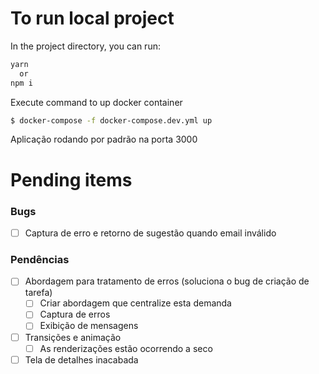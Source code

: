 # To run local project

In the project directory, you can run:
```bash
yarn
  or
npm i
```

Execute command to up docker container
```bash
$ docker-compose -f docker-compose.dev.yml up
```

Aplicação rodando por padrão na porta 3000

# Pending items

### Bugs

- [ ]  Captura de erro e retorno de sugestão quando email inválido

### Pendências

- [ ]  Abordagem para tratamento de erros (soluciona o bug de criação de tarefa)
    - [ ]  Criar abordagem que centralize esta demanda
    - [ ]  Captura de erros
    - [ ]  Exibição de mensagens
- [ ]  Transições e animação
    - [ ]  As renderizações estão ocorrendo a seco
- [ ]  Tela de detalhes inacabada